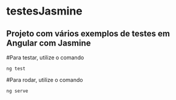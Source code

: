 # testesJasmine
## Projeto com vários exemplos de testes em Angular com Jasmine

#Para testar, utilize o comando

`ng test`

#Para rodar, utilize o comando

`ng serve`